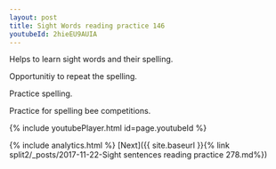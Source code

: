 ```yaml
---
layout: post
title: Sight Words reading practice 146
youtubeId: 2hieEU9AUIA
---
```

 
 
Helps to learn sight words and their spelling.

Opportunitiy to repeat the spelling. 

Practice spelling. 
 
Practice for spelling bee competitions. 
 
{% include youtubePlayer.html id=page.youtubeId %}
 
 
{% include analytics.html %} 
[Next]({{ site.baseurl }}{% link  split2/_posts/2017-11-22-Sight sentences reading practice 278.md%})
 
